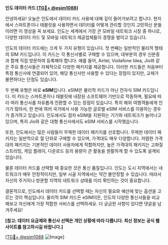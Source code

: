 **인도 데이터 카드 [[TG💪+ @esim1088](https://t.me/s/esim1088)]**

안녕하세요! 오늘은 인도에서 데이터 카드 사용에 대해 깊이 들어가보려고 합니다. 현지에서 스마트폰이나 태블릿을 사용하면서 데이터를 어떻게 관리할 것인지 고민하신 분들이라면 이 영상을 꼭 보세요. 인도는 세계에서 가장 큰 모바일 네트워크 시장 중 하나로, 다양한 데이터 카드 및 모바일 네트워크 제공업체들이 경쟁을 벌이고 있습니다.

인도의 데이터 카드에는 크게 두 가지 유형이 있습니다. 첫 번째는 일반적인 물리적 형태의 SIM 카드입니다. 이 카드는 각 통신사별로 구매할 수 있으며, 대부분의 경우 신분증과 함께 직접 방문하여 등록해야 합니다. 예를 들어, Airtel, Vodafone Idea, Jio와 같은 주요 통신사들은 자체적으로 다양한 패키지를 제공합니다. 이러한 카드들은 처음부터 특정 통신사에 연결되어 있어, 해당 통신사만 사용할 수 있다는 장점이 있지만, 교체가 불편하다는 단점도 있습니다.

두 번째 유형은 바로 **eSIM**입니다. eSIM은 물리적 카드가 아닌 전자식 SIM 카드입니다. 이 카드는 스마트폰이나 태블릿에 내장된 소프트웨어 기반으로 작동하며, 필요에 따라 여러 통신사를 자유롭게 전환할 수 있는 장점이 있습니다. 특히 해외 여행객들에게 인기가 많아서, 한 번에 여러 국가에서 사용 가능한 글로벌 eSIM 서비스를 이용하는 경우가 증가하고 있습니다. 인도에서도 점차 eSIM을 지원하는 기기와 네트워크가 늘어나고 있으며, 특히 Jio와 같은 대형 통신사에서도 eSIM 서비스를 시작했습니다.

또한, 인도에서는 많은 사람들이 무제한 데이터 패키지를 선호합니다. 무제한 데이터 패키지는 일반적으로 월 단위로 구매할 수 있으며, 가격대도 매우 다양합니다. 저렴한 가격대의 패키지는 기본적인 데이터 사용자에게 적합하지만, 높은 가격대의 패키지는 고화질 스트리밍, 게임 플레이, 다운로드 등의 용량이 큰 활동을 원활하게 할 수 있도록 설계되었습니다.

물론 데이터 카드를 선택할 때 중요한 것은 통신 품질입니다. 인도는 도시 지역에서는 네트워크가 매우 안정적이지만, 일부 시골 지역에서는 약간 불안정할 수 있습니다. 따라서 자신의 주거지나 방문할 지역의 네트워크 상태를 미리 확인하는 것이 중요합니다.

결론적으로, 인도에서 데이터 카드를 선택할 때는 자신의 필요와 예산에 맞는 옵션을 고르는 것이 핵심입니다. 물리적 SIM 카드든 eSIM이든, 인도의 다양한 통신사들을 비교해보고 자신에게 가장 적합한 서비스를 선택하세요. 더 궁금한 사항이 있다면 댓글을 남겨주세요! 

**[참고: 데이터 요금제와 통신사 선택은 개인 상황에 따라 다릅니다. 최신 정보는 공식 웹사이트를 참고하시길 바랍니다.]**

[[TG💪+ @esim1088](https://t.me/s/esim1088) ![Image](https://i.postimg.cc/Y0z9fWf4/image.png)]